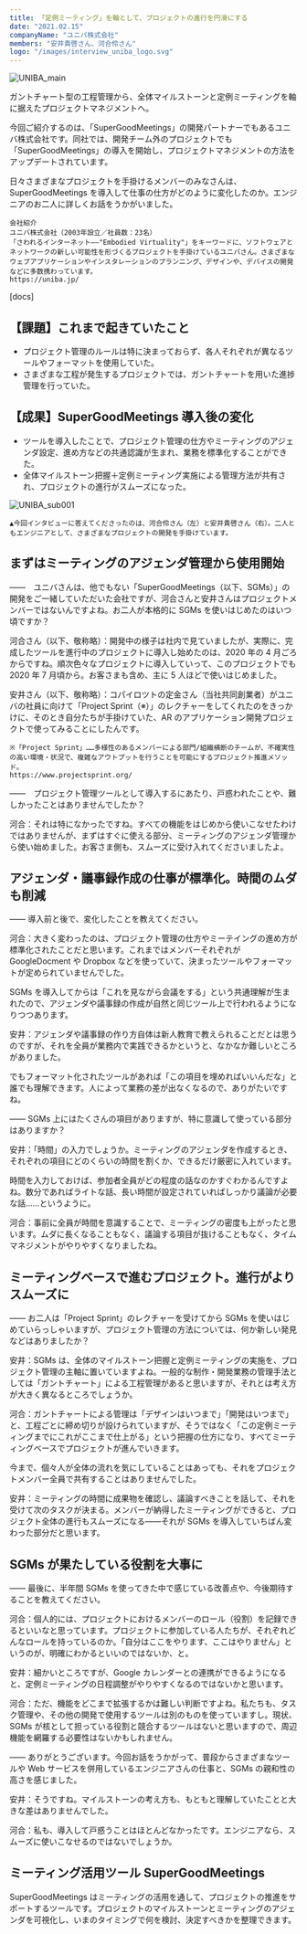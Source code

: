 ```yaml
---
title: 「定例ミーティング」を軸として、プロジェクトの進行を円滑にする
date: "2021.02.15"
companyName: "ユニバ株式会社"
members: "安井貴啓さん、河合伶さん"
logo: "/images/interview_uniba_logo.svg"
---
```


![UNIBA_main](https://github.com/uniba/super-good-meetings-portal/assets/77031650/49daa72d-74e4-49b6-a980-a7d207aec4e2)

ガントチャート型の工程管理から、全体マイルストーンと定例ミーティングを軸に据えたプロジェクトマネジメントへ。

今回ご紹介するのは、「SuperGoodMeetings」の開発パートナーでもあるユニバ株式会社です。同社では、開発チーム外のプロジェクトでも「SuperGoodMeetings」の導入を開始し、プロジェクトマネジメントの方法をアップデートされています。

日々さまざまなプロジェクトを手掛けるメンバーのみなさんは、SuperGoodMeetings を導入して仕事の仕方がどのように変化したのか。エンジニアのお二人に詳しくお話をうかがいました。


```
会社紹介
ユニバ株式会社（2003年設立／社員数：23名）
「さわれるインターネット——"Embodied Virtuality"」をキーワードに、ソフトウェアとネットワークの新しい可能性を形づくるプロジェクトを手掛けているユニバさん。さまざまなウェブアプリケーションやインスタレーションのプランニング、デザインや、デバイスの開発などに多数携わっています。
https://uniba.jp/
```
[docs]
## 【課題】これまで起きていたこと

- プロジェクト管理のルールは特に決まっておらず、各人それぞれが異なるツールやフォーマットを使用していた。
- さまざまな工程が発生するプロジェクトでは、ガントチャートを用いた進捗管理を行っていた。

## 【成果】SuperGoodMeetings 導入後の変化

- ツールを導入したことで、プロジェクト管理の仕方やミーティングのアジェンダ設定、進め方などの共通認識が生まれ、業務を標準化することができた。
- 全体マイルストーン把握＋定例ミーティング実施による管理方法が共有され、プロジェクトの進行がスムーズになった。

![UNIBA_sub001](https://github.com/uniba/super-good-meetings-portal/assets/77031650/48de7e26-0251-4bec-bfd9-5fa917b8be88)


```
▲今回インタビューに答えてくださったのは、河合伶さん（左）と安井貴啓さん（右）。二人ともエンジニアとして、さまざまなプロジェクトの開発を手掛けています。
```

## まずはミーティングのアジェンダ管理から使用開始

——　ユニバさんは、他でもない「SuperGoodMeetings（以下、SGMs）」の開発をご一緒していただいた会社ですが、河合さんと安井さんはプロジェクトメンバーではないんですよね。お二人が本格的に SGMs を使いはじめたのはいつ頃ですか？

河合さん（以下、敬称略）：開発中の様子は社内で見ていましたが、実際に、完成したツールを進行中のプロジェクトに導入し始めたのは、2020 年の 4 月ごろからですね。順次色々なプロジェクトに導入していって、このプロジェクトでも 2020 年 7 月頃から。お客さまも含め、主に 5 人ほどで使いはじめました。

安井さん（以下、敬称略）：コパイロツトの定金さん（当社共同創業者）がユニバの社員に向けて「Project Sprint（※）」のレクチャーをしてくれたのをきっかけに、そのとき自分たちが手掛けていた、AR のアプリケーション開発プロジェクトで使ってみることにしたんです。

```
※「Project Sprint」……多様性のあるメンバーによる部門/組織横断のチームが、不確実性の高い環境・状況で、複雑なアウトプットを行うことを可能にするプロジェクト推進メソッド。
https://www.projectsprint.org/
```
——　プロジェクト管理ツールとして導入するにあたり、戸惑われたことや、難しかったことはありませんでしたか？

河合：それは特になかったですね。すべての機能をはじめから使いこなせたわけではありませんが、まずはすぐに使える部分、ミーティングのアジェンダ管理から使い始めました。お客さま側も、スムーズに受け入れてくださいましたよ。

## アジェンダ・議事録作成の仕事が標準化。時間のムダも削減

—— 導入前と後で、変化したことを教えてください。

河合：大きく変わったのは、プロジェクト管理の仕方やミーテイングの進め方が標準化されたことだと思います。これまではメンバーそれぞれが GoogleDocment や Dropbox などを使っていて、決まったツールやフォーマットが定められていませんでした。

SGMs を導入してからは「これを見ながら会議をする」という共通理解が生まれたので、アジェンダや議事録の作成が自然と同じツール上で行われるようになりつつあります。

安井：アジェンダや議事録の作り方自体は新人教育で教えられることだとは思うのですが、それを全員が業務内で実践できるかというと、なかなか難しいところがありました。

でもフォーマット化されたツールがあれば「この項目を埋めればいいんだな」と誰でも理解できます。人によって業務の差が出なくなるので、ありがたいですね。

—— SGMs 上にはたくさんの項目がありますが、特に意識して使っている部分はありますか？

安井：「時間」の入力でしょうか。ミーティングのアジェンダを作成するとき、それぞれの項目にどのくらいの時間を割くか、できるだけ厳密に入れています。

時間を入力しておけば、参加者全員がどの程度の話なのかすぐわかるんですよね。数分であればライトな話、長い時間が設定されていればしっかり議論が必要な話……というように。

河合：事前に全員が時間を意識することで、ミーティングの密度も上がったと思います。ムダに長くなることもなく、議論する項目が抜けることもなく、タイムマネジメントがやりやすくなりましたね。

## ミーティングベースで進むプロジェクト。進行がよりスムーズに

—— お二人は「Project Sprint」のレクチャーを受けてから SGMs を使いはじめていらっしゃいますが、プロジェクト管理の方法については、何か新しい発見などはありましたか？

安井：SGMs は、全体のマイルストーン把握と定例ミーティングの実施を、プロジェクト管理の主軸に置いていますよね。一般的な制作・開発業務の管理手法としては「ガントチャート」による工程管理があると思いますが、それとは考え方が大きく異なるところでしょうか。

河合：ガントチャートによる管理は「デザインはいつまで」「開発はいつまで」と、工程ごとに締め切りが設けられていますが、そうではなく「この定例ミーティングまでにこれがここまで仕上がる」という把握の仕方になり、すべてミーティングベースでプロジェクトが進んでいきます。

今まで、個々人が全体の流れを気にしていることはあっても、それをプロジェクトメンバー全員で共有することはありませんでした。

安井：ミーティングの時間に成果物を確認し、議論すべきことを話して、それを受けて次のタスクが決まる。メンバーが納得したミーティングができると、プロジェクト全体の進行もスムーズになる——それが SGMs を導入していちばん変わった部分だと思います。

## SGMs が果たしている役割を大事に

—— 最後に、半年間 SGMs を使ってきた中で感じている改善点や、今後期待することを教えてください。

河合：個人的には、プロジェクトにおけるメンバーのロール（役割）を記録できるといいなと思っています。プロジェクトに参加している人たちが、それぞれどんなロールを持っているのか。「自分はここをやります、ここはやりません」というのが、明確にわかるといいのではないか、と。

安井：細かいところですが、Google カレンダーとの連携ができるようになると、定例ミーティングの日程調整がやりやすくなるのではないかと思います。

河合：ただ、機能をどこまで拡張するかは難しい判断ですよね。私たちも、タスク管理や、その他の開発で使用するツールは別のものを使っていますし。現状、SGMs が核として担っている役割と競合するツールはないと思いますので、周辺機能を網羅する必要性はないかもしれません。

—— ありがとうございます。今回お話をうかがって、普段からさまざまなツールや Web サービスを併用しているエンジニアさんの仕事と、SGMs の親和性の高さを感じました。

安井：そうですね。マイルストーンの考え方も、もともと理解していたことと大きな差はありませんでした。

河合：私も、導入して戸惑うことはほとんどなかったです。エンジニアなら、スムーズに使いこなせるのではないでしょうか。

## ミーティング活用ツール SuperGoodMeetings

SuperGoodMeetings はミーティングの活用を通して、プロジェクトの推進をサポートするツールです。プロジェクトのマイルストーンとミーティングのアジェンダを可視化し、いまのタイミングで何を検討、決定すべきかを整理できます。
